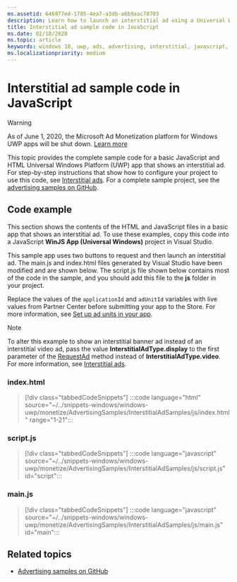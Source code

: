 ```yaml
---
ms.assetid: 646977ed-1705-4ea7-a3db-a6b9aac70703
description: Learn how to launch an interstitial ad using a Universal Windows Platform (UWP) app written in JavaScript and HTML.
title: Interstitial ad sample code in JavaScript
ms.date: 02/18/2020
ms.topic: article
keywords: windows 10, uwp, ads, advertising, interstitial, javascript, sample code
ms.localizationpriority: medium
---
```

# Interstitial ad sample code in JavaScript

>[!WARNING]
> As of June 1, 2020, the Microsoft Ad Monetization platform for Windows UWP apps will be shut down. [Learn more](https://social.msdn.microsoft.com/Forums/windowsapps/en-US/db8d44cb-1381-47f7-94d3-c6ded3fea36f/microsoft-ad-monetization-platform-shutting-down-june-1st?forum=aiamgr)

This topic provides the complete sample code for a basic JavaScript and HTML Universal Windows Platform (UWP) app that shows an interstitial ad. For step-by-step instructions that show how to configure your project to use this code, see [Interstitial ads](interstitial-ads.md). For a complete sample project, see the [advertising samples on GitHub](https://github.com/Microsoft/Windows-universal-samples/tree/master/Samples/).

## Code example

This section shows the contents of the HTML and JavaScript files in a basic app that shows an interstitial ad. To use these examples, copy this code into a JavaScript **WinJS App (Universal Windows)** project in Visual Studio.

This sample app uses two buttons to request and then launch an interstitial ad. The main.js and index.html files generated by Visual Studio have been modified and are shown below. The script.js file shown below contains most of the code in the sample, and you should add this file to the **js** folder in your project.

Replace the values of the ```applicationId``` and ```adUnitId``` variables with live values from Partner Center before submitting your app to the Store. For more information, see [Set up ad units in your app](set-up-ad-units-in-your-app.md#live-ad-units).

> [!NOTE]
> To alter this example to show an interstitial banner ad instead of an interstitial video ad, pass the value **InterstitialAdType.display** to the first parameter of the [RequestAd](/uwp/api/microsoft.advertising.winrt.ui.interstitialad.requestad) method instead of **InterstitialAdType.video**. For more information, see [Interstitial ads](interstitial-ads.md).

### index.html

> [!div class="tabbedCodeSnippets"]
:::code language="html" source="~/../snippets-windows/windows-uwp/monetize/AdvertisingSamples/InterstitialAdSamples/js/index.html" range="1-21":::

### script.js

> [!div class="tabbedCodeSnippets"]
:::code language="javascript" source="~/../snippets-windows/windows-uwp/monetize/AdvertisingSamples/InterstitialAdSamples/js/script.js" id="script":::

### main.js

> [!div class="tabbedCodeSnippets"]
:::code language="javascript" source="~/../snippets-windows/windows-uwp/monetize/AdvertisingSamples/InterstitialAdSamples/js/main.js" id="main":::

## Related topics

* [Advertising samples on GitHub](https://github.com/Microsoft/Windows-universal-samples/tree/master/Samples/)

 
